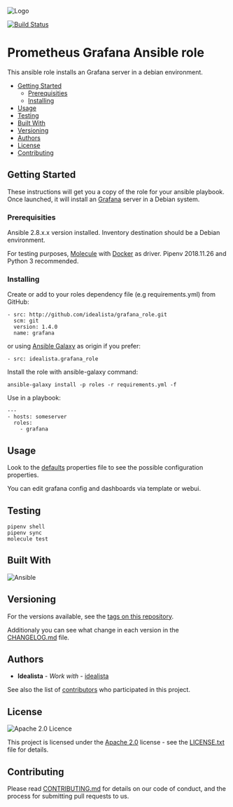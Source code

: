 ![Logo](https://raw.githubusercontent.com/idealista/grafana_role/master/logo.gif)

[![Build Status](https://travis-ci.com/idealista/grafana_role.png)](https://travis-ci.com/idealista/grafana_role)

# Prometheus Grafana Ansible role

This ansible role installs an Grafana server in a debian environment.

- [Getting Started](#getting-started)
	- [Prerequisities](#prerequisities)
	- [Installing](#installing)
- [Usage](#usage)
- [Testing](#testing)
- [Built With](#built-with)
- [Versioning](#versioning)
- [Authors](#authors)
- [License](#license)
- [Contributing](#contributing)

## Getting Started

These instructions will get you a copy of the role for your ansible playbook. Once launched, it will install an [Grafana](https://grafana.net/) server in a Debian system.

### Prerequisities

Ansible 2.8.x.x version installed.
Inventory destination should be a Debian environment.

For testing purposes, [Molecule](https://molecule.readthedocs.io/) with [Docker](https://www.docker.com/) as driver. Pipenv 2018.11.26 and Python 3 recommended.

### Installing

Create or add to your roles dependency file (e.g requirements.yml) from GitHub:

```
- src: http://github.com/idealista/grafana_role.git
  scm: git
  version: 1.4.0
  name: grafana
```

or using [Ansible Galaxy](https://galaxy.ansible.com/idealista/grafana_role/) as origin if you prefer:

```
- src: idealista.grafana_role
```

Install the role with ansible-galaxy command:

```
ansible-galaxy install -p roles -r requirements.yml -f
```

Use in a playbook:

```
---
- hosts: someserver
  roles:
    - grafana
```

## Usage

Look to the [defaults](defaults/main.yml) properties file to see the possible configuration properties.

You can edit grafana config and dashboards via template or webui.

## Testing

```
pipenv shell
pipenv sync
molecule test
```

## Built With

![Ansible](https://img.shields.io/badge/ansible-2.8.0.0-green.svg)

## Versioning

For the versions available, see the [tags on this repository](https://github.com/idealista/grafana_role/tags).

Additionaly you can see what change in each version in the [CHANGELOG.md](CHANGELOG.md) file.

## Authors

* **Idealista** - *Work with* - [idealista](https://github.com/idealista)

See also the list of [contributors](https://github.com/idealista-tech/grafana/contributors) who participated in this project.

## License

![Apache 2.0 Licence](https://img.shields.io/hexpm/l/plug.svg)

This project is licensed under the [Apache 2.0](https://www.apache.org/licenses/LICENSE-2.0) license - see the [LICENSE.txt](LICENSE.txt) file for details.

## Contributing

Please read [CONTRIBUTING.md](.github/CONTRIBUTING.md) for details on our code of conduct, and the process for submitting pull requests to us.
